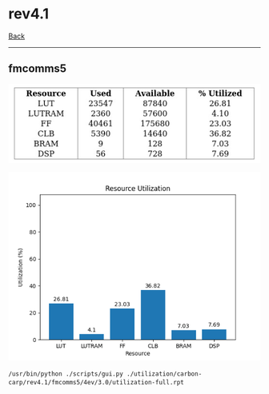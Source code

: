 # rev4.1

[Back](<../carbon-carp.md>)

---

## fmcomms5

<p align="center">
	<img src="../../../../images/carbon-carp/rev4.1/fmcomms5/4ev/3.0/table.jpg" />
</p>

<p align="center">
	<img src="../../../../images/carbon-carp/rev4.1/fmcomms5/4ev/3.0/graph.png" />
</p>

`/usr/bin/python ./scripts/gui.py ./utilization/carbon-carp/rev4.1/fmcomms5/4ev/3.0/utilization-full.rpt`

